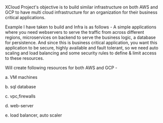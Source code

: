 XCloud Project's objective is to build similar infrastructure on both AWS and GCP to have multi cloud infrastructure for an organization for their business critical applications. 

Example I have taken to build and Infra is as follows - 
A simple applications where you need webservers to serve the traffic from across different regions, microservices on backend to serve the business logic, a database for persistence. And since this is business critical application, you want this application to be secure, highly available and fault tolerant, so we need auto scaling and load balancing and some security rules to define & limit access to these resources.

Will create following resources for both AWS and GCP - 

  a. VM machines
  
  b. sql database
  
  c. vpc,firewalls 
  
  d. web-server 
  
  e. load balancer, auto scaler
